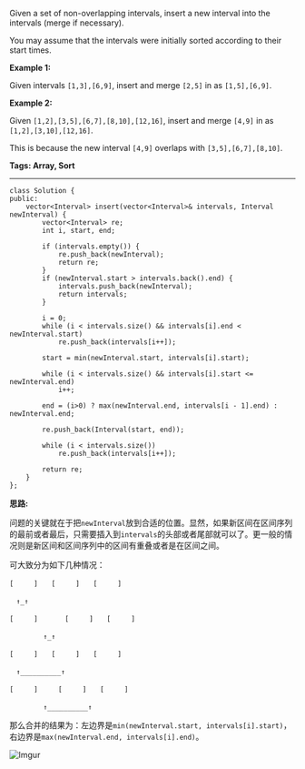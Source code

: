 Given a set of non-overlapping intervals, insert a new interval into the intervals (merge if necessary).

You may assume that the intervals were initially sorted according to their start times.

**Example 1:**

Given intervals `[1,3],[6,9]`, insert and merge `[2,5]` in as `[1,5],[6,9]`.

**Example 2:**

Given `[1,2],[3,5],[6,7],[8,10],[12,16]`, insert and merge `[4,9]` in as `[1,2],[3,10],[12,16]`.

This is because the new interval `[4,9]` overlaps with `[3,5],[6,7],[8,10]`.

**Tags: Array, Sort**

----------

    class Solution {
    public:
    	vector<Interval> insert(vector<Interval>& intervals, Interval newInterval) {
    		vector<Interval> re;
    		int i, start, end;
    
    		if (intervals.empty()) {
    			re.push_back(newInterval);
    			return re;
    		}
    		if (newInterval.start > intervals.back().end) {
    			intervals.push_back(newInterval);
    			return intervals;
    		}
    
    		i = 0;
    		while (i < intervals.size() && intervals[i].end < newInterval.start)
    			re.push_back(intervals[i++]);
    
    		start = min(newInterval.start, intervals[i].start);
    
    		while (i < intervals.size() && intervals[i].start <= newInterval.end)
    			i++;
    
    		end = (i>0) ? max(newInterval.end, intervals[i - 1].end) : newInterval.end;
    
    		re.push_back(Interval(start, end));
    
    		while (i < intervals.size())
    			re.push_back(intervals[i++]);
    
    		return re;
    	}
    };

**思路:**

问题的关键就在于把`newInterval`放到合适的位置。显然，如果新区间在区间序列的最前或者最后，只需要插入到`intervals`的头部或者尾部就可以了。更一般的情况则是新区间和区间序列中的区间有重叠或者是在区间之间。

可大致分为如下几种情况：

    [　　　]　　[　　　]　　[　　　]
    
    　↑_↑
    
    [　　　]　　　　[　　　]　　[　　　]
    
    　　　　　↑_↑
    
    [　　　]　　[　　　]　　[　　　]
    
    　↑__________↑
    
    [　　　]　　　[　　　]　　[　　　]
    
    　　　　　↑__________↑

那么合并的结果为：左边界是`min(newInterval.start, intervals[i].start)`，右边界是`max(newInterval.end, intervals[i].end)`。

![Imgur](http://i.imgur.com/Wo0KyEq.png)
